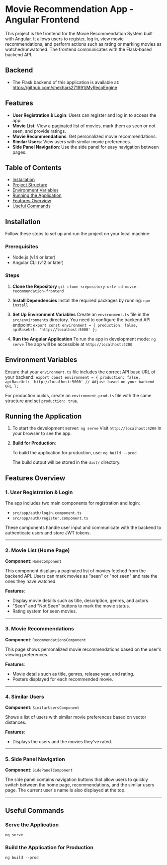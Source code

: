 Movie Recommendation App - Angular Frontend
===========================================

This project is the frontend for the Movie Recommendation System built with Angular. It allows users to register, log in, view movie recommendations, and perform actions such as rating or marking movies as watched/unwatched. The frontend communicates with the Flask-based backend API.

Backend
--------

-   The Flask backend of this application is available at: https://github.com/shekhars271991/MyRecoEngine

Features
--------

-   **User Registration & Login**: Users can register and log in to access the app.
-   **Movie List**: View a paginated list of movies, mark them as seen or not seen, and provide ratings.
-   **Movie Recommendations**: Get personalized movie recommendations.
-   **Similar Users**: View users with similar movie preferences.
-   **Side Panel Navigation**: Use the side panel for easy navigation between pages.

Table of Contents
-----------------

-   [Installation](#installation)
-   [Project Structure](#project-structure)
-   [Environment Variables](#environment-variables)
-   [Running the Application](#running-the-application)
-   [Features Overview](#features-overview)
-   [Useful Commands](#useful-commands)

Installation
------------

Follow these steps to set up and run the project on your local machine:

### Prerequisites

-   Node.js (v14 or later)
-   Angular CLI (v12 or later)

### Steps

1.  **Clone the Repository**
    `git clone <repository-url>
    cd movie-recommendation-frontend`

2.  **Install Dependencies**
    Install the required packages by running:
    `npm install`

3.  **Set Up Environment Variables**
    Create an `environment.ts` file in the `src/environments` directory. You need to configure the backend API endpoint:
    `export const environment = {
      production: false,
      apiBaseUrl: 'http://localhost:5000'
    };`

4.  **Run the Angular Application**
    To run the app in development mode:
    `ng serve`
    The app will be accessible at `http://localhost:4200`.

Environment Variables
---------------------

Ensure that your `environment.ts` file includes the correct API base URL of your backend:
`export const environment = {
  production: false,
  apiBaseUrl: 'http://localhost:5000' // Adjust based on your backend URL
};`

For production builds, create an `environment.prod.ts` file with the same structure and set `production: true`.

Running the Application
-----------------------

1.  To start the development server:
    `ng serve`
    Visit `http://localhost:4200` in your browser to see the app.

2.  **Build for Production**:

    To build the application for production, use:
    `ng build --prod`

    The build output will be stored in the `dist/` directory.

Features Overview
-----------------

### 1\. **User Registration & Login**

The app includes two main components for registration and login:

-   `src/app/auth/login.component.ts`
-   `src/app/auth/register.component.ts`

These components handle user input and communicate with the backend to authenticate users and store JWT tokens.

* * * * *

### 2\. **Movie List (Home Page)**

**Component**: `HomeComponent`

This component displays a paginated list of movies fetched from the backend API. Users can mark movies as "seen" or "not seen" and rate the ones they have watched.

**Features**:

-   Display movie details such as title, description, genres, and actors.
-   "Seen" and "Not Seen" buttons to mark the movie status.
-   Rating system for seen movies.

* * * * *

### 3\. **Movie Recommendations**

**Component**: `RecommendationsComponent`

This page shows personalized movie recommendations based on the user's viewing preferences.

**Features**:

-   Movie details such as title, genres, release year, and rating.
-   Posters displayed for each recommended movie.

* * * * *

### 4\. **Similar Users**

**Component**: `SimilarUsersComponent`

Shows a list of users with similar movie preferences based on vector distances.

**Features**:

-   Displays the users and the movies they've rated.

* * * * *

### 5\. **Side Panel Navigation**

**Component**: `SidePanelComponent`

The side panel contains navigation buttons that allow users to quickly switch between the home page, recommendations, and the similar users page. The current user's name is also displayed at the top.

* * * * *

Useful Commands
---------------

### Serve the Application

`ng serve`

### Build the Application for Production

`ng build --prod`

